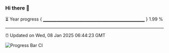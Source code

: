 ### Hi there 👋

⏳ Year progress { ▁▁▁▁▁▁▁▁▁▁▁▁▁▁▁▁▁▁▁▁▁▁▁▁▁▁▁▁▁▁ } 1.99 %

---

⏰ Updated on Wed, 08 Jan 2025 06:44:23 GMT

![Progress Bar CI](https://github.com/IshwaranRudhara/GIT-ACTION/workflows/Progress%20Bar%20CI/badge.svg)
